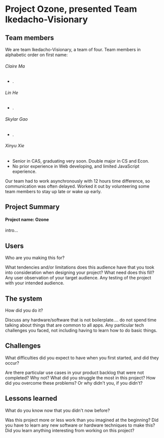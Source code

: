 # Project Ozone, presented Team Ikedacho-Visionary

## Team members
We are team Ikedacho-Visionary, a team of four. 
Team members in alphabetic order on first name: 
###### Claire Ma
* .


###### Lin He
* .


###### Skylar Gao
* .

###### Xinyu Xie
* Senior in CAS, graduating very soon. Double major in CS and Econ. 
* No prior experience in Web developing, and limited JavaScript experience. 

Our team had to work asynchronously with 12 hours time difference, so communication was often delayed. Worked it out by volunteering some team members to stay up late or wake up early. 

## Project Summary

<h4>Project name: Ozone</h4>
intro...


## Users
Who are you making this for?

What tendencies and/or limitations does this audience have that you took into consideration when designing your project?
What need does this fill?
Any user observation of your target audience.
Any testing of the project with your intended audience.


## The system
How did you do it?

Discuss any hardware/software that is not boilerplate.... do not spend time talking about things that are common to all apps.
Any particular tech challenges you faced, not including having to learn how to do basic things.


## Challenges
What difficulties did you expect to have when you first started, and did they occur?

Are there particular use cases in your product backlog that were not completed?
Why not?
What did you struggle the most in this project?
How did you overcome these problems?
Or why didn't you, if you didn't?


## Lessons learned
What do you know now that you didn't now before?

Was this project more or less work than you imagined at the beginning?
Did you have to learn any new software or hardware techniques to make this?
Did you learn anything interesting from working on this project?